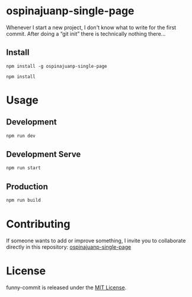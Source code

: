 # ospinajuanp-single-page

Whenever I start a new project, I don't know what to write for the first commit. After doing a “git init” there is technically nothing there...

## Install

```npm
npm install -g ospinajuanp-single-page
```
```npm
npm install 
```

# Usage
## Development
```bash
npm run dev
```
## Development Serve
```bash
npm run start
```
## Production
```bash
npm run build
```

# Contributing

If someone wants to add or improve something, I invite you to collaborate directly in this repository: [ospinajuanp-single-page](https://github.com/ospinajuanp/ospinajuanp-single-page)

# License

funny-commit is released under the [MIT License](https://opensource.org/licenses/MIT).
